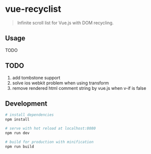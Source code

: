 # vue-recyclist

> Infinite scroll list for Vue.js with DOM recycling.

## Usage
TODO

## TODO
1. add tombstone support
2. solve ios webkit problem when using transform
3. remove rendered html comment string by vue.js when v-if is false

## Development

``` bash
# install dependencies
npm install

# serve with hot reload at localhost:8080
npm run dev

# build for production with minification
npm run build
```
